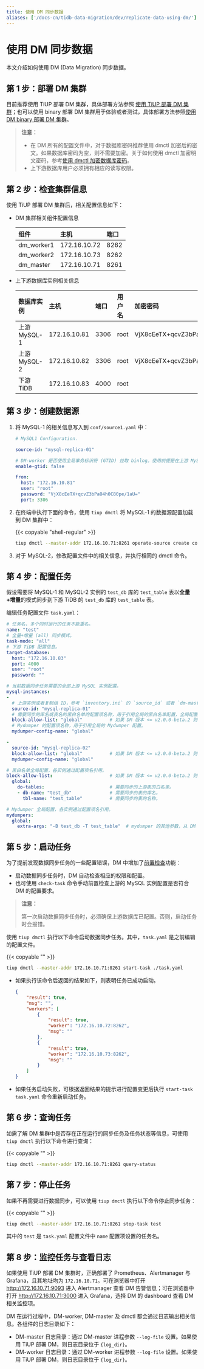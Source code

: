 ```yaml
---
title: 使用 DM 同步数据
aliases: ['/docs-cn/tidb-data-migration/dev/replicate-data-using-dm/']
---
```


# 使用 DM 同步数据

本文介绍如何使用 DM (Data Migration) 同步数据。

## 第 1 步：部署 DM 集群

目前推荐使用 TiUP 部署 DM 集群，具体部署方法参照 [使用 TiUP 部署 DM 集群](deploy-a-dm-cluster-using-tiup.md)；也可以使用 binary 部署 DM 集群用于体验或者测试，具体部署方法参照[使用 DM binary 部署 DM 集群](deploy-a-dm-cluster-using-binary.md)。

> **注意：**
>
> - 在 DM 所有的配置文件中，对于数据库密码推荐使用 dmctl 加密后的密文。如果数据库密码为空，则不需要加密。关于如何使用 dmctl 加密明文密码，参考[使用 dmctl 加密数据库密码](manage-source.md#加密数据库密码)。
> - 上下游数据库用户必须拥有相应的读写权限。

## 第 2 步：检查集群信息

使用 TiUP 部署 DM 集群后，相关配置信息如下：

- DM 集群相关组件配置信息

    | 组件 | 主机 | 端口 |
    |:------|:---- |:---- |
    | dm_worker1 | 172.16.10.72 | 8262 |
    | dm_worker2 | 172.16.10.73 | 8262 |
    | dm_master | 172.16.10.71 | 8261 |

- 上下游数据库实例相关信息

    | 数据库实例 | 主机 | 端口 | 用户名 | 加密密码 |
    |:-------- |:--- | :--- | :--- | :--- |
    | 上游 MySQL-1 | 172.16.10.81 | 3306 | root | VjX8cEeTX+qcvZ3bPaO4h0C80pe/1aU= |
    | 上游 MySQL-2 | 172.16.10.82 | 3306 | root | VjX8cEeTX+qcvZ3bPaO4h0C80pe/1aU= |
    | 下游 TiDB | 172.16.10.83 | 4000 | root | |

## 第 3 步：创建数据源

1. 将 MySQL-1 的相关信息写入到 `conf/source1.yaml` 中：

    ```yaml
    # MySQL1 Configuration.
    
    source-id: "mysql-replica-01"

    # DM-worker 是否使用全局事务标识符 (GTID) 拉取 binlog。使用前提是在上游 MySQL 已开启 GTID 模式。
    enable-gtid: false
    
    from:
      host: "172.16.10.81"
      user: "root"
      password: "VjX8cEeTX+qcvZ3bPaO4h0C80pe/1aU="
      port: 3306
    ```

2. 在终端中执行下面的命令，使用 `tiup dmctl` 将 MySQL-1 的数据源配置加载到 DM 集群中：

    {{< copyable "shell-regular" >}}

    ```bash
    tiup dmctl --master-addr 172.16.10.71:8261 operate-source create conf/source1.yaml
    ```

3. 对于 MySQL-2，修改配置文件中的相关信息，并执行相同的 dmctl 命令。

## 第 4 步：配置任务

假设需要将 MySQL-1 和 MySQL-2 实例的 `test_db` 库的 `test_table` 表以**全量+增量**的模式同步到下游 TiDB 的 `test_db` 库的 `test_table` 表。

编辑任务配置文件 `task.yaml`：

```yaml
# 任务名，多个同时运行的任务不能重名。
name: "test"
# 全量+增量 (all) 同步模式。
task-mode: "all"
# 下游 TiDB 配置信息。
target-database:
  host: "172.16.10.83"
  port: 4000
  user: "root"
  password: ""

# 当前数据同步任务需要的全部上游 MySQL 实例配置。
mysql-instances:
-
  # 上游实例或者复制组 ID，参考 `inventory.ini` 的 `source_id` 或者 `dm-master.toml` 的 `source-id 配置`。
  source-id: "mysql-replica-01"
  # 需要同步的库名或表名的黑白名单的配置项名称，用于引用全局的黑白名单配置，全局配置见下面的 `block-allow-list` 的配置。
  block-allow-list: "global"          # 如果 DM 版本 <= v2.0.0-beta.2 则使用 black-white-list。
  # Mydumper 的配置项名称，用于引用全局的 Mydumper 配置。
  mydumper-config-name: "global"

-
  source-id: "mysql-replica-02"
  block-allow-list: "global"          # 如果 DM 版本 <= v2.0.0-beta.2 则使用 black-white-list。
  mydumper-config-name: "global"

# 黑白名单全局配置，各实例通过配置项名引用。
block-allow-list:                     # 如果 DM 版本 <= v2.0.0-beta.2 则使用 black-white-list。
  global:
    do-tables:                        # 需要同步的上游表的白名单。
    - db-name: "test_db"              # 需要同步的表的库名。
      tbl-name: "test_table"          # 需要同步的表的名称。

# Mydumper 全局配置，各实例通过配置项名引用。
mydumpers:
  global:
    extra-args: "-B test_db -T test_table"  # mydumper 的其他参数，从 DM 1.0.2 版本开始，DM 会自动生成 table-list 配置，在其之前的版本仍然需要人工配置。
```

## 第 5 步：启动任务

为了提前发现数据同步任务的一些配置错误，DM 中增加了[前置检查](precheck.md)功能：

- 启动数据同步任务时，DM 自动检查相应的权限和配置。
- 也可使用 `check-task` 命令手动前置检查上游的 MySQL 实例配置是否符合 DM 的配置要求。

> **注意：**
>
> 第一次启动数据同步任务时，必须确保上游数据库已配置。否则，启动任务时会报错。

使用 `tiup dmctl` 执行以下命令启动数据同步任务。其中，`task.yaml` 是之前编辑的配置文件。

{{< copyable "" >}}

```bash
tiup dmctl --master-addr 172.16.10.71:8261 start-task ./task.yaml
```

- 如果执行该命令后返回的结果如下，则表明任务已成功启动。

    ```json
    {
        "result": true,
        "msg": "",
        "workers": [
            {
                "result": true,
                "worker": "172.16.10.72:8262",
                "msg": ""
            },
            {
                "result": true,
                "worker": "172.16.10.73:8262",
                "msg": ""
            }
        ]
    }
    ```

- 如果任务启动失败，可根据返回结果的提示进行配置变更后执行 `start-task task.yaml` 命令重新启动任务。

## 第 6 步：查询任务

如需了解 DM 集群中是否存在正在运行的同步任务及任务状态等信息，可使用 `tiup dmctl` 执行以下命令进行查询：

{{< copyable "" >}}

```bash
tiup dmctl --master-addr 172.16.10.71:8261 query-status
```

## 第 7 步：停止任务

如果不再需要进行数据同步，可以使用 `tiup dmctl` 执行以下命令停止同步任务：

{{< copyable "" >}}

```bash
tiup dmctl --master-addr 172.16.10.71:8261 stop-task test
```

其中的 `test` 是 `task.yaml` 配置文件中 `name` 配置项设置的任务名。

## 第 8 步：监控任务与查看日志

如果使用 TiUP 部署 DM 集群时，正确部署了 Prometheus、Alertmanager 与 Grafana，且其地址均为 `172.16.10.71`。可在浏览器中打开 <http://172.16.10.71:9093> 进入 Alertmanager 查看 DM 告警信息；可在浏览器中打开 <http://172.16.10.71:3000> 进入 Grafana，选择 DM 的 dashboard 查看 DM 相关监控项。

DM 在运行过程中，DM-worker, DM-master 及 dmctl 都会通过日志输出相关信息。各组件的日志目录如下：

- DM-master 日志目录：通过 DM-master 进程参数 `--log-file` 设置。如果使用 TiUP 部署 DM，则日志目录位于 `{log_dir}`。
- DM-worker 日志目录：通过 DM-worker 进程参数 `--log-file` 设置。如果使用 TiUP 部署 DM，则日志目录位于 `{log_dir}`。
